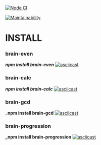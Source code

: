 [![Node CI](https://github.com/Andrey2gri/frontend-project-lvl1/workflows/Node%20CI/badge.svg)](https://github.com/Andrey2gri/frontend-project-lvl1/actions)

[![Maintainability](https://api.codeclimate.com/v1/badges/a99a88d28ad37a79dbf6/maintainability)](https://codeclimate.com/github/codeclimate/codeclimate/maintainability)

# INSTALL
### brain-even
**_npm install brain-even_**
[![asciicast](https://asciinema.org/a/p06XkDDMGxX3QPsGWWLZHidV2.svg)](https://asciinema.org/a/p06XkDDMGxX3QPsGWWLZHidV2?speed=4)

### brain-calc
**_npm install brain-calc_**
[![asciicast](https://asciinema.org/a/6ymQtTgGq5q3Kc7CN4P5ZZUNq.svg)](https://asciinema.org/a/6ymQtTgGq5q3Kc7CN4P5ZZUNq?speed=4)

### brain-gcd
**_npm install brain-gcd**
[![asciicast](https://asciinema.org/a/aAUSGFDHB6cAAGtfWH2OXVFkq.svg)](https://asciinema.org/a/aAUSGFDHB6cAAGtfWH2OXVFkq?speed=4)

### brain-progression
**_npm install brain-progression**
[![asciicast](https://asciinema.org/a/fGpIz6G4RWiduhcLe8Gbea3pU.svg)](https://asciinema.org/a/fGpIz6G4RWiduhcLe8Gbea3pU?speed=4)